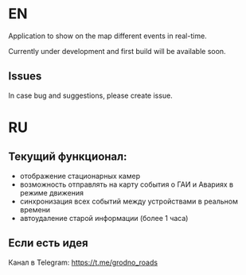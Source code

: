 # EN
Application to show on the map different events in real-time.

Currently under development and first build will be available soon.

## Issues
In case bug and suggestions, please create issue.


# RU
## Текущий функционал:
- отображение стационарных камер
- возможность отправлять на карту события о ГАИ и Авариях в режиме движения
- синхронизация всех событий между устройствами в реальном времени
- автоудаление старой информации (более 1 часа)

## Если есть идея
Канал в Telegram: https://t.me/grodno_roads
